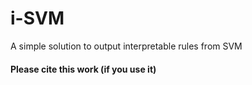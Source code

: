 # i-SVM
A simple solution to output interpretable rules from SVM


#### Please cite this work (if you use it)

